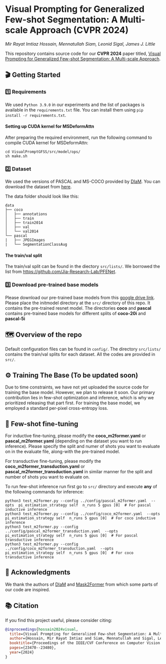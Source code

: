 # Visual Prompting for Generalized Few-shot Segmentation: A Multi-scale Approach (CVPR 2024)
*Mir Rayat Imtiaz Hossain, Mennatullah Siam, Leonid Sigal, James J. Little*
 
This repository contains source code for our **CVPR 2024** paper titled, [Visual Prompting for Generalized Few-shot Segmentation: A Multi-scale Approach](https://openaccess.thecvf.com/content/CVPR2024/papers/Hossain_Visual_Prompting_for_Generalized_Few-shot_Segmentation_A_Multi-scale_Approach_CVPR_2024_paper.pdf).

## &#x1F3AC; Getting Started

### :one: Requirements
We used `Python 3.9.0` in our experiments and the list of packages is available in the `requirements.txt` file. You can install them using `pip install -r requirements.txt`.

#### Setting up CUDA kernel for MSDeformAttn

After preparing the required environment, run the following command to compile CUDA kernel for MSDeformAttn:
```
cd VisualPromptGFSS/src/model/ops/
sh make.sh
```


### :two: Dataset

We used the versions of PASCAL and MS-COCO provided by [DIaM](https://github.com/sinahmr/DIaM). You can download the dataset from [here](https://etsmtl365-my.sharepoint.com/personal/seyed-mohammadsina_hajimiri_1_ens_etsmtl_ca/_layouts/15/onedrive.aspx?id=%2Fpersonal%2Fseyed%2Dmohammadsina%5Fhajimiri%5F1%5Fens%5Fetsmtl%5Fca%2FDocuments%2FDIaM%2Fdatasets%2Ezip&parent=%2Fpersonal%2Fseyed%2Dmohammadsina%5Fhajimiri%5F1%5Fens%5Fetsmtl%5Fca%2FDocuments%2FDIaM&ga=1).

The data folder should look like this:

```
data
├── coco
│   ├── annotations
│   ├── train
│   ├── train2014
│   ├── val
│   └── val2014
└── pascal
|   ├── JPEGImages
|   └── SegmentationClassAug
```

#### The train/val split

The train/val split can be found in the diectory `src/lists/`. We borrowed the list from https://github.com/Jia-Research-Lab/PFENet.

### :three: Download pre-trained base models

Please download our pre-trained base models from this [google drive link](https://drive.google.com/drive/folders/1OItLbdPTBtu5zZi-mGuHDd53Yx8VSOzE?usp=share_link). Please place the initmodel directory at the `src/` directory of this repo. It contains the pre-trained resnet model. The directories **coco** and **pascal** contains pre-trained base models for different splits of **coco-20i** and **pascal-5i**

## &#x1F5FA; Overview of the repo

Default configuration files can be found in `config/`. The directory `src/lists/` contains the train/val splits for each dataset. All the codes are provided in `src/`. 

## &#x2699; Training The Base (To be updated soon)

Due to time constraints, we have not yet uploaded the source code for training the base model. However, we plan to release it soon. Our primary contribution lies in few-shot optimization and inference, which is why we prioritized releasing that part first. For training the base model, we employed a standard per-pixel cross-entropy loss.

## &#x1F9EA; Few-shot fine-tuning

For inductive fine-tuning, please modify the **coco_m2former.yaml** or **pascal_m2former.yaml** (depending on the dataset you want to run inference). Please specify the split and numer of shots you want to evaluate on in the evaluate file, along-with the pre-trained model. 

For transductive fine-tuning, please modify the **coco_m2former_transduction.yaml** or **pascal_m2former_transduction.yaml** in similar manner for the split and number of shots you want to evaluate on. 

To run few-shot inference run first go to `src/` directory and execute **any** of the following commands for inference:

```
python3 test_m2former.py --config ../config/pascal_m2former.yaml  --opts  pi_estimation_strategy self  n_runs 5 gpus [0]  # For pascal inductive inference
python3 test_m2former.py --config ../config/coco_m2former.yaml  --opts  pi_estimation_strategy self  n_runs 5 gpus [0]  # For coco inductive inference
python3 test_m2former.py --config ../config/pascal_m2former_transduction.yaml  --opts  pi_estimation_strategy self  n_runs 5 gpus [0]  # For pascal transductive inference
python3 test_m2former.py --config ../config/coco_m2former_transduction.yaml  --opts  pi_estimation_strategy self  n_runs 5 gpus [0]  # For coco transductive inference

```




## &#x1F64F; Acknowledgments

We thank the authors of [DIaM](https://github.com/sinahmr/DIaM) and [Mask2Former](https://github.com/facebookresearch/Mask2Former) from which some parts of our code are inspired.


## &#x1F4DA; Citation

If you find this project useful, please consider citing:

```bibtex
@inproceedings{hossain2024visual,
  title={Visual Prompting for Generalized Few-shot Segmentation: A Multi-scale Approach},
  author={Hossain, Mir Rayat Imtiaz and Siam, Mennatullah and Sigal, Leonid and Little, James J},
  booktitle={Proceedings of the IEEE/CVF Conference on Computer Vision and Pattern Recognition},
  pages={23470--23480},
  year={2024}
}
```
